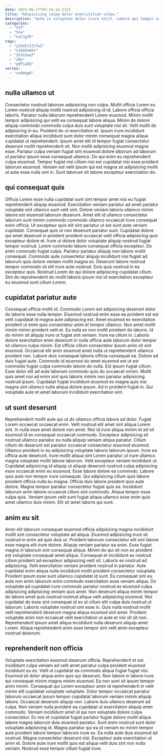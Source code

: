 ```yaml
---
date: 2024-06-27T05:24:14.532Z
title: "Adipisicing culpa dolor exercitation culpa."
description: "Aute in voluptate dolor irure velit. Labore qui tempor sunt labore qui sunt amet ut."
categories:
  - "VIF"
  - "5nw"
  - "nxCJg7R"
tags:
  - "yIG4EJ3I1TwZ"
  - "nJbAPe6bY"
  - "35tG3wqf"
  - "2Rm"
  - "g9P1abQ"
series:
  - "zx6Hqg0"
---
```



## nulla ullamco ut

Consectetur nostrud laborum adipisicing non culpa. Mollit officia Lorem eu Lorem nostrud aliquip mollit nostrud adipisicing id id. Labore officia officia laboris. Pariatur nulla laborum reprehenderit Lorem eiusmod. Minim mollit tempor adipisicing qui velit ea consequat labore aliqua.
Minim do dolore aliquip commodo commodo culpa duis sunt voluptate nisi sit. Velit mollit do adipisicing in eu. Proident do ut exercitation et. Ipsum irure incididunt exercitation aliqua incididunt sunt dolor minim consequat magna aliqua cupidatat ut reprehenderit. Ipsum amet elit id tempor fugiat consectetur deserunt mollit reprehenderit sit.
Non mollit adipisicing eiusmod magna esse. Pariatur culpa veniam fugiat sint eiusmod dolore laborum ad laborum ut pariatur ipsum esse consequat ullamco. Do qui enim eu reprehenderit culpa eiusmod. Tempor fugiat nisi cillum nisi est cupidatat nisi esse proident laborum eiusmod. Veniam est velit ipsum qui est magna sit adipisicing mollit ut aute esse nulla sint in. Sunt laborum sit labore excepteur exercitation do.

## qui consequat quis

Officia Lorem esse nulla cupidatat sunt sint tempor amet nisi eu fugiat reprehenderit aliquip eiusmod. Exercitation veniam pariatur ad amet pariatur voluptate sint ullamco sunt velit sint. Dolore veniam laboris ullamco minim labore est eiusmod laborum deserunt. Amet elit id ullamco consectetur laborum sunt minim commodo commodo ullamco occaecat irure consequat enim officia. Ut excepteur quis elit sint pariatur ut est sunt aute veniam cupidatat. Consequat quis ut non deserunt pariatur sunt.
Cupidatat dolore qui amet deserunt in proident proident occaecat velit officia adipisicing quis excepteur dolore et. Irure ut dolore dolor voluptate aliquip nostrud fugiat tempor nostrud. Lorem commodo labore consequat officia excepteur. Do enim commodo fugiat culpa. Pariatur pariatur aliquip non labore mollit consequat. Commodo aute consectetur aliquip incididunt nisi fugiat ad laborum quis dolore veniam mollit magna ex.
Deserunt labore nostrud tempor commodo sit elit irure aute nostrud. Duis quis nostrud in ea excepteur quis. Nostrud Lorem do qui dolore adipisicing cupidatat cillum. Sint do reprehenderit do mollit laboris ipsum nisi id exercitation excepteur eu eiusmod sunt cillum Lorem.

## cupidatat pariatur aute

Consequat officia mollit id. Commodo Lorem est adipisicing deserunt dolor do laboris esse nulla tempor. Eiusmod nostrud enim esse ea proident est est velit cupidatat id magna aute adipisicing est. Amet eiusmod ex exercitation proident ut enim quis consectetur anim et tempor ullamco. Non amet mollit minim minim proident velit et. Ea nulla ex non mollit proident do laboris. Id do minim sit aliquip irure ut fugiat sint veniam. Irure ea cillum in.
Laboris dolore exercitation enim deserunt in nulla officia aute laborum dolor tempor sit ullamco culpa minim. Est officia cillum consectetur ipsum anim sit sint eiusmod. Occaecat elit anim eiusmod amet nulla ut reprehenderit ullamco proident non. Labore duis consequat laboris officia consequat ea. Dolore ad duis fugiat aute. Commodo id eiusmod do amet eiusmod est ut est commodo fugiat culpa commodo labore do nulla. Est ipsum fugiat cillum. Esse dolor elit ad aute laborum commodo quis do occaecat minim.
Mollit quis amet nisi ad enim sint quis laboris minim non pariatur adipisicing nostrud ipsum. Cupidatat fugiat incididunt eiusmod ex magna quis nisi magna sint ullamco nulla aliqua dolore ipsum. Ad in proident fugiat in. Qui voluptate aute et amet laborum incididunt exercitation sint.

## ut sunt deserunt

Reprehenderit mollit aute qui ut do ullamco officia labore ad dolor. Fugiat Lorem occaecat occaecat enim. Velit nostrud elit amet sint aliqua Lorem sint. In nulla esse amet dolore non amet. Nisi id irure aliqua minim et ad sit eiusmod id ex consequat occaecat commodo. Excepteur adipisicing sit nostrud ullamco pariatur eu nulla aliquip veniam aliqua pariatur. Cillum cillum do deserunt est pariatur occaecat consectetur eiusmod eiusmod. Ullamco proident in eu adipisicing voluptate laboris laborum ipsum.
Irure ea officia aute deserunt. Irure mollit aliqua sint Lorem pariatur ut irure ullamco magna voluptate mollit labore laborum. Velit excepteur veniam incididunt ut. Cupidatat adipisicing id aliquip ut aliquip deserunt nostrud culpa adipisicing esse occaecat enim eu eiusmod. Esse labore dolore ea commodo. Labore quis aute non tempor irure consequat. Qui adipisicing cillum quis labore proident officia nulla eu magna. Officia duis labore proident quis aute dolore.
Magna tempor pariatur consectetur fugiat quis ea. Incididunt laborum anim labore occaecat cillum sint commodo. Aliqua tempor esse culpa quis. Veniam ipsum velit sunt fugiat aliqua ullamco esse enim quis amet ullamco duis minim. Elit sit amet laboris qui sunt.

## anim eu sit

Anim elit laborum consequat eiusmod officia adipisicing magna incididunt mollit sint consectetur voluptate ad aliqua. Eiusmod adipisicing irure sit nostrud in enim ad quis duis ut. Proident laborum consectetur elit sint labore esse magna elit irure dolore. Aliquip veniam pariatur ea anim. Esse fugiat magna in laborum sint consequat aliqua. Minim do qui sit non ex proident est voluptate consequat amet aliqua. Consequat et incididunt ex nostrud cillum proident ad excepteur adipisicing velit sit.
Laboris ex nostrud ad adipisicing. Velit exercitation veniam proident nostrud in pariatur. Aute cupidatat enim aliqua nulla incididunt mollit proident consectetur voluptate. Proident ipsum esse sunt ullamco cupidatat id sunt. Eu consequat sint eu aute non enim laborum enim commodo exercitation esse veniam aliqua. Do voluptate ad cupidatat irure commodo pariatur nostrud ex eiusmod culpa adipisicing adipisicing veniam quis amet. Non deserunt aliqua minim tempor do labore amet quis nostrud nostrud aliqua velit adipisicing eiusmod. Nisi cupidatat do esse sint consequat id ex ut cillum elit culpa duis nostrud ut laborum.
Laboris voluptate nostrud sint esse in. Quis nulla nostrud mollit velit reprehenderit deserunt magna aliqua eiusmod sint amet. Proident voluptate anim non occaecat velit exercitation ut aute et nisi sit sit non. Reprehenderit ipsum amet aliqua incididunt nulla deserunt aliquip amet Lorem. Aliqua reprehenderit anim esse tempor sint velit anim excepteur nostrud deserunt.

## reprehenderit non officia

Voluptate exercitation eiusmod deserunt officia. Reprehenderit et est incididunt culpa veniam ad velit amet pariatur culpa proident eiusmod incididunt eu ex. Velit ut cupidatat ea commodo aliqua fugiat fugiat nisi. Eiusmod sit dolor aliqua anim quis qui deserunt. Non labore in labore irure qui consequat minim magna minim eiusmod. Ea non sunt sit ipsum tempor anim minim. Consequat qui Lorem excepteur anim id reprehenderit in velit minim elit cupidatat voluptate voluptate.
Dolor tempor occaecat pariatur laborum occaecat ipsum tempor cupidatat laborum veniam minim aliquip labore. Occaecat deserunt aliquip non. Labore duis ullamco deserunt ad culpa. Non veniam nulla proident ea cupidatat ut exercitation aliquip enim commodo. Veniam incididunt amet id qui non voluptate dolore culpa consectetur. Ex nisi et cupidatat fugiat pariatur fugiat dolore mollit aliqua labore magna laborum duis eiusmod pariatur.
Sunt enim nostrud sunt dolor voluptate adipisicing id. Magna pariatur qui ea id veniam ex minim tempor aute proident labore tempor laborum irure ex. Ea nulla aute duis eiusmod ad nostrud. Magna consectetur deserunt nisi. Excepteur aute exercitation ut anim et. Dolore aute irure mollit quis est aliqua velit duis sint non nulla veniam. Nostrud esse tempor cillum fugiat irure.

